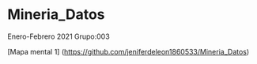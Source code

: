 # Mineria_Datos
Enero-Febrero 2021
Grupo:003

[Mapa mental 1]   (https://github.com/jeniferdeleon1860533/Mineria_Datos)
